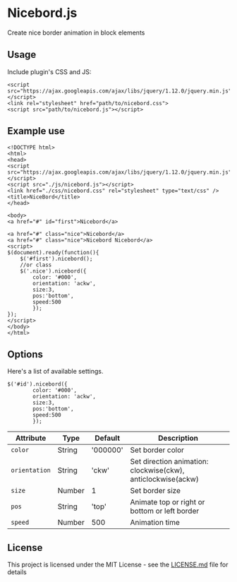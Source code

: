 # Nicebord.js

Create nice border animation in block elements

## Usage

Include plugin's CSS and JS:
```
<script src="https://ajax.googleapis.com/ajax/libs/jquery/1.12.0/jquery.min.js"></script>
<link rel="stylesheet" href="path/to/nicebord.css">
<script src="path/to/nicebord.js"></script>
```
## Example use
```
<!DOCTYPE html>
<html>
<head>
<script src="https://ajax.googleapis.com/ajax/libs/jquery/1.12.0/jquery.min.js"></script>
<script src="./js/nicebord.js"></script>
<link href="./css/nicebord.css" rel="stylesheet" type="text/css" />
<title>NiceBord</title>
</head>

<body>
<a href="#" id="first">Nicebord</a>

<a href="#" class="nice">Nicebord</a>
<a href="#" class="nice">Nicebord Nicebord</a>
<script>
$(document).ready(function(){
	$('#first').nicebord();
	//or class
	$('.nice').nicebord({
		color: '#000',
		orientation: 'ackw',
		size:3,
		pos:'bottom',
		speed:500
		});
});
</script>
</body>
</html>
```
## Options
Here's a list of available settings.
```
$('#id').nicebord({
		color: '#000',
		orientation: 'ackw',
		size:3,
		pos:'bottom',
		speed:500
		});
```
| Attribute | Type | Default | Description
| --- | --- | --- | --- |
| `color` | String | '000000' | Set border color |
| `orientation` | String | 'ckw' | Set direction animation: clockwise(ckw), anticlockwise(ackw) |
| `size` | Number | 1 | Set border size |
| `pos` | String | 'top' | Animate top or right or bottom or left border |
| `speed` | Number | 500 | Animation time |
## License

This project is licensed under the MIT License - see the [LICENSE.md](LICENSE.md) file for details

